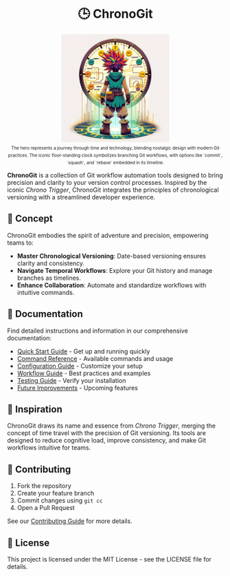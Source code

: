 <div align="center">

# 🕒 ChronoGit

<img src="assets/chronogit-hero.png" alt="ChronoGit Logo" width="50%">  

<br/>

<small style="font-size: 10px"> 
The hero represents a journey through time and technology, blending nostalgic design with modern Git practices. The iconic floor-standing clock symbolizes branching Git workflows, with options like `commit`, `squash`, and `rebase` embedded in its timeline.
</small>

</div>

**ChronoGit** is a collection of Git workflow automation tools designed to bring precision and clarity to your version control processes. Inspired by the iconic *Chrono Trigger*, ChronoGit integrates the principles of chronological versioning with a streamlined developer experience.

## 🚀 Concept

ChronoGit embodies the spirit of adventure and precision, empowering teams to:

- **Master Chronological Versioning**: Date-based versioning ensures clarity and consistency.
- **Navigate Temporal Workflows**: Explore your Git history and manage branches as timelines.
- **Enhance Collaboration**: Automate and standardize workflows with intuitive commands.

## 📂 Documentation

Find detailed instructions and information in our comprehensive documentation:

- [Quick Start Guide](docs/installation/README.md) - Get up and running quickly
- [Command Reference](docs/commands/README.md) - Available commands and usage
- [Configuration Guide](docs/configuration/README.md) - Customize your setup
- [Workflow Guide](docs/workflow/README.md) - Best practices and examples
- [Testing Guide](docs/testing/README.md) - Verify your installation
- [Future Improvements](docs/improvements/README.md) - Upcoming features

## 🌌 Inspiration

ChronoGit draws its name and essence from *Chrono Trigger*, merging the concept of time travel with the precision of Git versioning. Its tools are designed to reduce cognitive load, improve consistency, and make Git workflows intuitive for teams.

## 🤝 Contributing

1. Fork the repository
2. Create your feature branch
3. Commit changes using `git cc`
4. Open a Pull Request

See our [Contributing Guide](docs/workflow/contributing.md) for more details.

## 📄 License

This project is licensed under the MIT License - see the LICENSE file for details.

